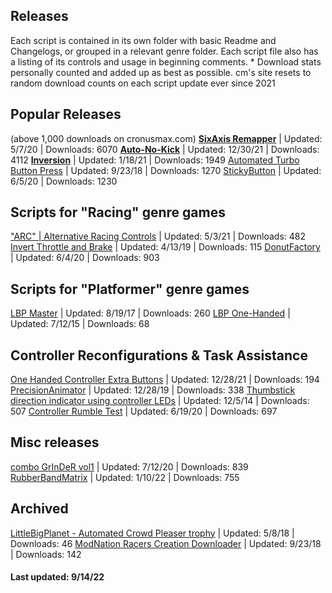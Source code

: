 ## Releases

Each script is contained in its own folder with basic Readme and Changelogs, or grouped in a relevant genre folder. 
Each script file also has a listing of its controls and usage in beginning comments.
\* Download stats personally counted and added up as best as possible. cm's site resets to random download counts on each script update ever since 2021

## Popular Releases
(above 1,000 downloads on cronusmax.com)
**[SixAxis Remapper](Sixaxis%20Remapper/Sixaxis%20Remapper.gpc)** | Updated: 5/7/20 | Downloads: 6070 
**[Auto-No-Kick](Auto-No-Kick/Auto-No-Kick.gpc)** | Updated: 12/30/21 | Downloads: 4112
**[Inversion](Inversion/Inversion.gpc)** | Updated: 1/18/21 | Downloads: 1949 
[Automated Turbo Button Press](Automated%20Turbo%20Button%20Press/Automated%20Turbo%%20Press.gpc) | Updated: 9/23/18 | Downloads: 1270
[StickyButton](StickyButton/StickyButton.gpc) | Updated: 6/5/20 | Downloads: 1230 

## Scripts for "Racing" genre games
["ARC" | Alternative Racing Controls](Racing/ARC%20Alternative%20Racing%20Controls.gpc) | Updated: 5/3/21 | Downloads: 482
[Invert Throttle and Brake](Racing/Invert%20Throttle%20and%20Brake.gpc) | Updated: 4/13/19 | Downloads: 115
[DonutFactory](Racing/DonutFactory.gpc) | Updated: 6/4/20 | Downloads: 903

## Scripts for "Platformer" genre games
[LBP Master](LBP/LBP%20Master.gpc) | Updated: 8/19/17 | Downloads: 260
[LBP One-Handed](LBP/LBP%20One-Handed.gpc) | Updated: 7/12/15 | Downloads: 68

## Controller Reconfigurations & Task Assistance
[One Handed Controller Extra Buttons](One%20Handed%20Controller%20Extra%20Buttons/One%20Handed%20Controller%20Extra%20Buttons.gpc) | Updated: 12/28/21 | Downloads: 194
[PrecisionAnimator](PrecisionAnimator/PrecisionAnimator.gpc) | Updated: 12/28/19 | Downloads: 338
[Thumbstick direction indicator using controller LEDs](misc/DirectionIndicator.gpc) | Updated: 12/5/14 | Downloads: 507
[Controller Rumble Test](misc/Controller%20Rumble%20Test.gpc) | Updated: 6/19/20 | Downloads: 697

## Misc releases
[combo GrInDeR vol1](misc/combo%20GrInDeR%20vol1.gpc) | Updated: 7/12/20 | Downloads: 839
[RubberBandMatrix](misc/RubberBandMatrix.gpc) | Updated: 1/10/22 | Downloads: 755


## Archived
[LittleBigPlanet - Automated Crowd Pleaser trophy](Archived/LittleBigPlanet%20-%20Automated%20Crowd%20Pleaser%20trophy.gpc) | Updated: 5/8/18 | Downloads: 46
[ModNation Racers Creation Downloader](Archived/ModNation%20Racers%20Creation%20Downloader.gpc) | Updated: 9/23/18 | Downloads: 142

#### Last updated: 9/14/22